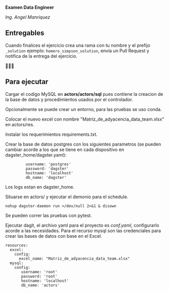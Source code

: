 **Examen Data Engineer**


*Ing. Angel Manriquez*


## Entregables

Cuando finalices el ejercicio crea una rama con tu nombre y el prefijo `_solution` ejemplo: `homero_simpson_solution`, envía un Pull Request y notifica de la entrega del ejercicio. 

🐍🐍🐍


## Para ejecutar
Cargar el codigo MySQL en **actors/actors/sql** pues contiene la creacion de la base de datos y procedimientos usados por el controlador.

Opcionalmente se puede crear un entorno, para las pruebas se uso conda.

Colocar el nuevo excel con nombre "Matriz_de_adyacencia_data_team.xlsx" en actors/res.

Instalar los requerimientos requirements.txt.

Crear la base de datos postgres con los siguientes parametros (se pueden cambiar acorde a los que se tiene en cada dispositivo en dagster_home/dagster.yaml):
```
         username: 'postgres'
         password: 'dagster'
         hostname: 'localhost'
         db_name: 'dagster'
```

Los logs estan en dagster_home.

Situarse en actors/ y ejecutar el demonio para el schedule.
```
nohup dagster-daemon run >/dev/null 2>&1 & disown
```

Se pueden correr las pruebas con pytest.

Ejecutar dagit, el archivo yaml para el proyecto es *conf.yaml*, configurarlo acorde a las necesidades. Para el recurso mysql son las credenciales para crear las bases de datos con base en el Excel.

```
resources:
  excel:
    config:
      excel_name: "Matriz_de_adyacencia_data_team.xlsx"
  mysql:
    config: 
       username: 'root'
       password: 'root'
       hostname: 'localhost'
       db_name: 'actors'
```
